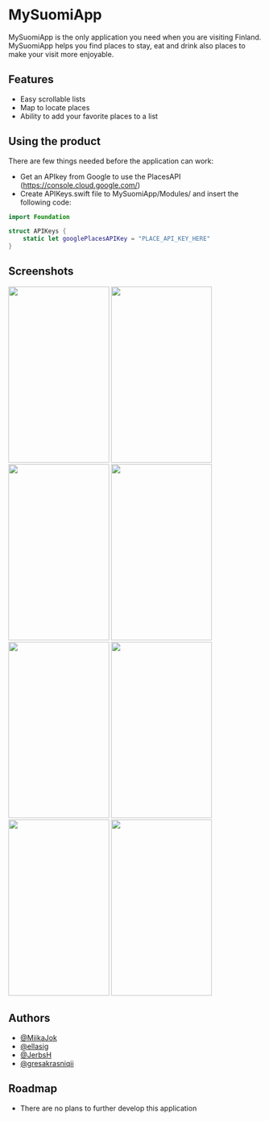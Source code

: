 
# MySuomiApp

MySuomiApp is the only application you need when you are visiting Finland. MySuomiApp helps you find places to stay, eat and drink also places to make your visit more enjoyable. 

## Features

- Easy scrollable lists
- Map to locate places
- Ability to add your favorite places to a list


## Using the product
There are few things needed before the application can work:
- Get an APIkey from Google to use the PlacesAPI (https://console.cloud.google.com/)
- Create APIKeys.swift file to MySuomiApp/Modules/ and insert the following code: 
```swift 
import Foundation

struct APIKeys {
    static let googlePlacesAPIKey = "PLACE_API_KEY_HERE"
}
```
## Screenshots 
<img width="200" height="350" src="https://cdn.discordapp.com/attachments/1160944082810585098/1184180439020208158/Screenshot_2023-12-12_at_19.07.50.png?ex=658b08f9&is=657893f9&hm=6d6094254e1af056932488afbbdd174f5e001ff8da7890e2cd9df60a2c911381&"> <img width="200" height="350" src="https://cdn.discordapp.com/attachments/1160944082810585098/1184180439448039504/Screenshot_2023-12-12_at_19.09.47.png?ex=658b08f9&is=657893f9&hm=c63bdf64d47fe6f0494a0051821d7c045a8d56ce0ba2f4169def3b299cafb615&"> <img width="200" height="350" src="https://cdn.discordapp.com/attachments/1160944082810585098/1184180439791976478/Screenshot_2023-12-12_at_19.08.35.png?ex=658b08f9&is=657893f9&hm=3d62c3e1e46969c99aa62b240ba5f6a1becbf1605b1487e7fd2fb9510319fc31&"> <img width="200" height="350" src="https://cdn.discordapp.com/attachments/1160944082810585098/1184180440668581988/Screenshot_2023-12-12_at_19.09.12.png?ex=658b08fa&is=657893fa&hm=abab00cf1a8ab7997a16bd6ad1808320cc09431af7422b0e0bb1ad287e413ee3&"> <img width="200" height="350" src="https://cdn.discordapp.com/attachments/1160944082810585098/1184180440999936000/Screenshot_2023-12-12_at_19.09.29.png?ex=658b08fa&is=657893fa&hm=c0c390b1cadd98f55e3cfa375f4a51da13a72f8bf53d8db4946423c418d8c570&"> <img width="200" height="350" src="https://cdn.discordapp.com/attachments/1160944082810585098/1184180441671020654/Screenshot_2023-12-12_at_19.07.59.png?ex=658b08fa&is=657893fa&hm=b4cfe930af4d3cfe5bdc74e0ce898912d8abf214b3e613d89d8a1f34f00ae42c&"> <img width="200" height="350" src="https://cdn.discordapp.com/attachments/1160944082810585098/1184180442082066484/Screenshot_2023-12-12_at_19.08.07.png?ex=658b08fa&is=657893fa&hm=63da71917af1150fbeef2bbd0ed2f33f02f7bb8f518ac1c2d24bf7f24288c368&"> <img width="200" height="350" src="https://cdn.discordapp.com/attachments/1160944082810585098/1184180440140087367/Screenshot_2023-12-12_at_19.08.58.png?ex=658b08f9&is=657893f9&hm=9322576688515d8591938e5f0b5946354b2084e135d94554616211df4aa9844f&">


## Authors

- [@MiikaJok](https://www.github.com/MiikaJok)
- [@ellasig](https://www.github.com/ellasig)
- [@JerbsH](https://www.github.com/JerbsH)
- [@gresakrasniqii](https://www.github.com/gresakrasniqii)


## Roadmap

- There are no plans to further develop this application

